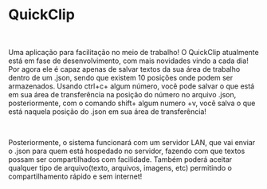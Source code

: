 <h1>QuickClip</h1>
<br>
<p>Uma aplicação para facilitação no meio de trabalho! O QuickClip atualmente está em fase de desenvolvimento, com mais novidades vindo a cada dia! Por agora ele é capaz apenas de salvar textos da sua área de trabalho dentro de um .json, sendo que existem 10 posições onde podem ser armazenados. Usando ctrl+c+ algum número, você pode salvar o que está em sua área de transferência na posição do número no arquivo .json, posteriormente, com o comando shift+ algum numero +v, você salva o que está naquela posição do .json em sua área de transferência!</p>
<br>
<p>Posteriormente, o sistema funcionará com um servidor LAN, que vai enviar o .json para quem está hospedado no servidor, fazendo com que textos possam ser compartilhados com facilidade. Também poderá aceitar qualquer tipo de arquivo(texto, arquivos, imagens, etc) permitindo o compartilhamento rápido e sem internet!</p>